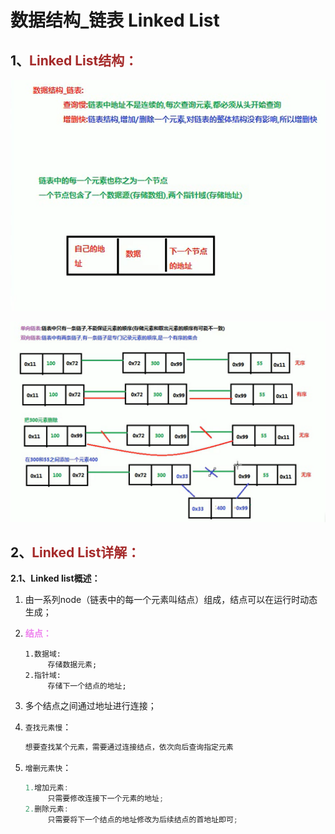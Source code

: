 # 数据结构_链表  Linked List

## 1、<span style="color:brown">Linked List结构：</span>

![集合数据结构之LinkedList1](https://raw.githubusercontent.com/root-bine/image/main/Typora-image/%E9%9B%86%E5%90%88%E6%95%B0%E6%8D%AE%E7%BB%93%E6%9E%84LinkedList1.png)

![集合数据结构之LinkedList2](https://raw.githubusercontent.com/root-bine/image/main/Typora-image/%E9%9B%86%E5%90%88%E6%95%B0%E6%8D%AE%E7%BB%93%E6%9E%84LinkedList2.png)

## 2、<span style="color:brown">Linked List详解：</span>

**2.1、Linked list概述：**

1. 由一系列node（链表中的每一个元素叫结点）组成，结点可以在运行时动态生成；

2. <span style="color:violet">**结点：**</span>

   ```apl
   1.数据域:
   		存储数据元素;
   2.指针域:
   		存储下一个结点的地址;
   ```

3. 多个结点之间通过地址进行连接；

4. `查找元素慢`：

   ```java
   想要查找某个元素，需要通过连接结点，依次向后查询指定元素
   ```

5. `增删元素快`：

   ```java
   1.增加元素:
   		只需要修改连接下一个元素的地址;
   2.删除元素:
   		只需要将下一个结点的地址修改为后续结点的首地址即可;
   ```